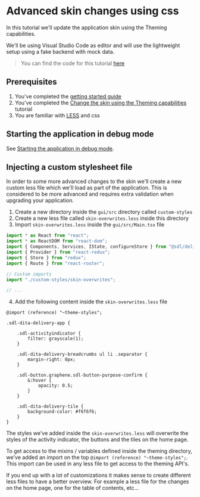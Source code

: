 # Advanced skin changes using css

In this tutorial we'll update the application skin using the Theming capabilities.

We'll be using Visual Studio Code as editor and will use the lightweight setup using a fake backend with mock data.

> You can find the code for this tutorial [here](../../custom-webapp/gui/src)

## Prerequisites

1. You've completed the [getting started guide](../Getting-started.md)
2. You've completed the [Change the skin using the Theming capabilities](./Change-the-skin.md) tutorial
3. You are familiar with [LESS](http://lesscss.org/) and css

## Starting the application in debug mode

See [Starting the application in debug mode](./Change-the-skin.md#starting-the-application-in-debug-mode).

## Injecting a custom stylesheet file

In order to some more advanced changes to the skin we'll create a new custom less file which we'll load as part of the application.
This is considered to be more advanced and requires extra validation when upgrading your application.

1. Create a new directory inside the `gui/src` directory called `custom-styles`
2. Create a new less file called `skin-overwrites.less` inside this directory
3. Import `skin-overwrites.less` inside the `gui/src/Main.tsx` file

```typescript
import * as React from "react";
import * as ReactDOM from "react-dom";
import { Components, Services, IState, configureStore } from "@sdl/delivery-ish-dd-webapp-gui";
import { Provider } from "react-redux";
import { Store } from "redux";
import { Route } from "react-router";

// Custom imports
import "./custom-styles/skin-overwrites";

// ...
```

4. Add the following content inside the `skin-overwrites.less` file

```less
@import (reference) "~theme-styles";

.sdl-dita-delivery-app {

    .sdl-activityindicator {
        filter: grayscale(1);
    }

    .sdl-dita-delivery-breadcrumbs ul li .separator {
        margin-right: 0px;
    }

    .sdl-button.graphene.sdl-button-purpose-confirm {
        &:hover {
            opacity: 0.5;
        }
    }

    .sdl-dita-delivery-tile {
        background-color: #f6f6f6;
    }
}

```

The styles we've added inside the `skin-overwrites.less` will overwrite the styles of the activity indicator, the buttons and the tiles on the home page.

To get access to the mixins / variables defined inside the theming directory, we've added an import on the top `@import (reference) "~theme-styles";`.
This import can be used in any less file to get access to the theming API's.

If you end up with a lot of customizations it makes sense to create different less files to have a better overview.
For example a less file for the changes on the home page, one for the table of contents, etc...

